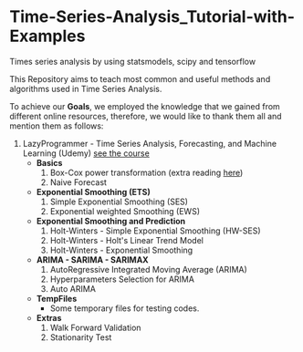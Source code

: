 # Time-Series-Analysis_Tutorial-with-Examples
Times series analysis by using statsmodels, scipy and tensorflow

This Repository aims to teach most common and useful methods and algorithms used in Time Series Analysis.


To achieve our **Goals**, we employed the knowledge that we gained from different online resources, therefore, we would like to thank them all and mention them as follows:
1. LazyProgrammer - Time Series Analysis, Forecasting, and Machine Learning (Udemy) [see the course](https://www.udemy.com/share/104I9M3@hh4fQRKXj2j5JhjmQwdnTHJIPmTzd2JGLjX-sm8bRWolmpJLpFW62EDA7C-dXkWx/)
    - **Basics**
        1. Box-Cox power transformation (extra reading [here](https://arxiv.org/ftp/arxiv/papers/1401/1401.3812.pdf))
        2. Naive Forecast
    - **Exponential Smoothing (ETS)**
        1. Simple Exponential Smoothing (SES)
        2. Exponential weighted Smoothing (EWS)
    - **Exponential Smoothing and Prediction**
        1. Holt-Winters - Simple Exponential Smoothing (HW-SES)
        2. Holt-Winters - Holt's Linear Trend Model
        3. Holt-Winters - Exponential Smoothing
    - **ARIMA - SARIMA - SARIMAX**
        1. AutoRegressive Integrated Moving Average (ARIMA)
        2. Hyperparameters Selection for ARIMA
        3. Auto ARIMA
    - **TempFiles**
        * Some temporary files for testing codes.
    - **Extras**
        1. Walk Forward Validation
        2. Stationarity Test